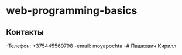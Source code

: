 # web-programming-basics

 
## Контакты 
-Телефон: +375445569798
-email: moyapochta
-# Пашкевич Кирилл
 
